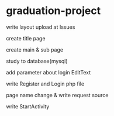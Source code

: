 # graduation-project
write layout
upload at Issues

create title page

create main & sub page

study to database(mysql)

add parameter about login EditText

write Register and Login php file

page name change & write request source

write StartActivity
